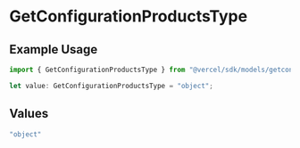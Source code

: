 # GetConfigurationProductsType

## Example Usage

```typescript
import { GetConfigurationProductsType } from "@vercel/sdk/models/getconfigurationproductsop.js";

let value: GetConfigurationProductsType = "object";
```

## Values

```typescript
"object"
```